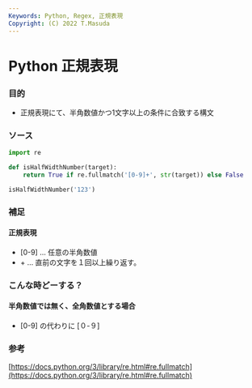 ```yaml
---
Keywords: Python, Regex, 正規表現
Copyright: (C) 2022 T.Masuda
---
```


# Python 正規表現

### 目的

* 正規表現にて、半角数値かつ1文字以上の条件に合致する構文

### ソース

```python
import re

def isHalfWidthNumber(target):
	return True if re.fullmatch('[0-9]+', str(target)) else False

isHalfWidthNumber('123')
```

### 補足

#### 正規表現
  * [0-9] … 任意の半角数値
  * \+ … 直前の文字を１回以上繰り返す。

### こんな時どーする？

#### 半角数値では無く、全角数値とする場合
  * [0-9] の代わりに [０-９]

### 参考

[https://docs.python.org/3/library/re.html#re.fullmatch](https://docs.python.org/3/library/re.html#re.fullmatch)
